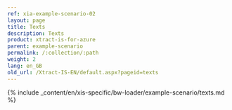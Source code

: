 ```yaml
---
ref: xia-example-scenario-02
layout: page
title: Texts
description: Texts
product: xtract-is-for-azure
parent: example-scenario
permalink: /:collection/:path
weight: 2
lang: en_GB
old_url: /Xtract-IS-EN/default.aspx?pageid=texts
---
```

{% include _content/en/xis-specific/bw-loader/example-scenario/texts.md %}
